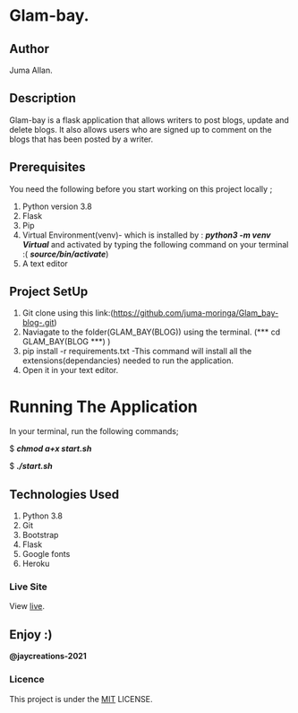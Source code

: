 # Glam-bay.

## Author

Juma Allan.

## Description

Glam-bay is a flask application that allows writers to post blogs, update and delete blogs. It also allows users who are signed up to comment on the blogs that has been posted by a writer.

## Prerequisites

You need the following before you start working on this project locally ;

1. Python version 3.8
2. Flask
3. Pip
4. Virtual Environment(venv)- which is installed by : ***python3 -m venv Virtual*** and activated by typing the following command on your terminal :( ***source/bin/activate***)
5. A text editor

## Project SetUp

1. Git clone using this link:(https://github.com/juma-moringa/Glam_bay-blog-.git)
2. Naviagate to the folder(GLAM_BAY(BLOG)) using the terminal. (*** cd GLAM_BAY(BLOG ***) )
3. pip install -r requirements.txt -This command will install all the extensions(dependancies) needed to run the application.
4. Open it in your text editor.

# Running The Application

In your terminal, run the following commands;

$ ***chmod a+x start.sh***

$ ***./start.sh***

## Technologies Used

1. Python 3.8
2. Git
3. Bootstrap
4. Flask
5. Google fonts
6. Heroku

### Live Site

View [live](https://glamblogs.herokuapp.com/).

## Enjoy :)

**@jaycreations-2021**

### Licence

This project is under the [MIT](LICENSE) LICENSE.
